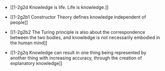 - [[1-2g2d Knowledge is life. Life is knowledge.]]
- [[1-2g2b1 Constructor Theory defines knowledge independent of people]]
- [[1-2g2b2 The Turing principle is also about the correspondence between the two bodies, and knowledge is not necessarily embodied in the human mind]]

- [[1-2g2q Knowledge can result in one thing being represented by another thing with increasing accuracy, through the creation of explanatory knowledge]]
